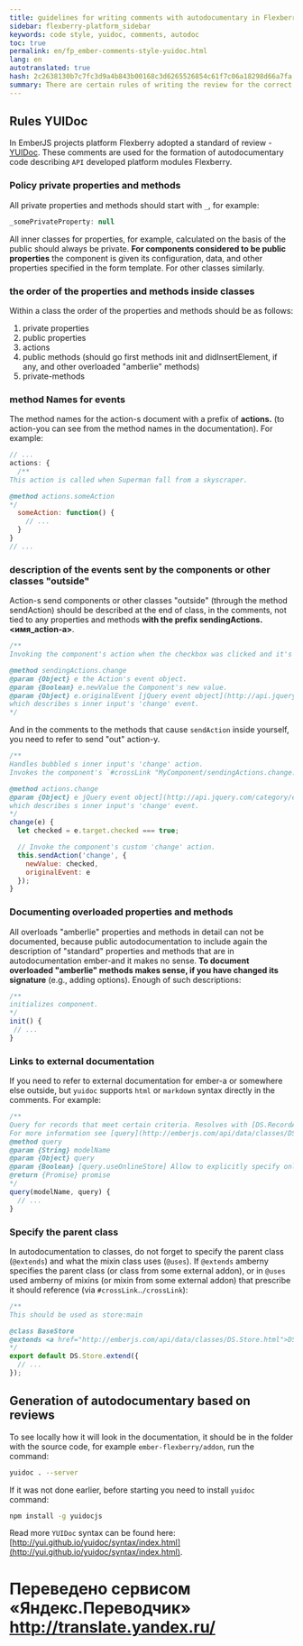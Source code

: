 ```yaml
--- 
title: guidelines for writing comments with autodocumentary in Flexberry Ember 
sidebar: flexberry-platform_sidebar 
keywords: code style, yuidoc, comments, autodoc 
toc: true 
permalink: en/fp_ember-comments-style-yuidoc.html 
lang: en 
autotranslated: true 
hash: 2c2638130b7c7fc3d9a4b843b00168c3d6265526854c61f7c06a18298d66a7fa 
summary: There are certain rules of writing the review for the correct formation of autodocumentary in ember-ember flexberry and other projects. All comments are written according to the rules of YUIDoc. 
--- 
```


## Rules YUIDoc 

In EmberJS projects platform Flexberry adopted a standard of review - [YUIDoc](http://yui.github.io/yuidoc/syntax/index.html). These comments are used for the formation of autodocumentary code describing `API` developed platform modules Flexberry. 

### Policy private properties and methods 

All private properties and methods should start with `_`, for example: 

``` javascript
_somePrivateProperty: null
``` 

All inner classes for properties, for example, calculated on the basis of the public should always be private. 
**For components considered to be public properties** the component is given its configuration, data, and other properties specified in the form template. 
For other classes similarly. 

### the order of the properties and methods inside classes 

Within a class the order of the properties and methods should be as follows: 
1. private properties 
2. public properties 
3. actions 
4. public methods (should go first methods init and didInsertElement, if any, and other overloaded "amberlie" methods) 
5. private-methods 

### method Names for events 

The method names for the action-s document with a prefix of **actions.<methodname>** (to action-you can see from the method names in the documentation). For example: 

``` javascript
// ... 
actions: {
  /** 
This action is called when Superman fall from a skyscraper. 

@method actions.someAction 
*/
  someAction: function() {
    // ... 
  }
}
// ... 
``` 

### description of the events sent by the components or other classes "outside" 

Action-s send components or other classes "outside" (through the method sendAction) should be described at the end of class, in the comments, not tied to any properties and methods **with the prefix sendingActions.<имя_action-a>**. 

``` javascript
/** 
Invoking the component's action when the checkbox was clicked and it's 'checked' state changed. 

@method sendingActions.change 
@param {Object} e the Action's event object. 
@param {Boolean} e.newValue the Component's new value. 
@param {Object} e.originalEvent [jQuery event object](http://api.jquery.com/category/events/event-object/) 
which describes s inner input's 'change' event. 
*/
``` 

And in the comments to the methods that cause `sendAction` inside yourself, you need to refer to send "out" action-y. 

``` javascript
/** 
Handles bubbled s inner input's 'change' action. 
Invokes the component's `#crossLink "MyComponent/sendingActions.change:method"`'change'`/crossLink` action. 

@method actions.change 
@param {Object} e jQuery event object](http://api.jquery.com/category/events/event-object/) 
which describes s inner input's 'change' event. 
*/
change(e) {
  let checked = e.target.checked === true;

  // Invoke the component's custom 'change' action. 
  this.sendAction('change', {
    newValue: checked,
    originalEvent: e
  });
}
``` 

### Documenting overloaded properties and methods 

All overloads "amberlie" properties and methods in detail can not be documented, because public autodocumentation to include again the description of "standard" properties and methods that are in autodocumentation ember-and it makes no sense. 
**To document overloaded "amberlie" methods makes sense, if you have changed its signature** (e.g., adding options).
Enough of such descriptions: 

``` javascript
/** 
initializes component. 
*/
init() {
 // ... 
}
``` 

### Links to external documentation 

If you need to refer to external documentation for ember-a or somewhere else outside, but `yuidoc` supports `html` or `markdown` syntax directly in the comments. 
For example: 

``` javascript
/** 
Query for records that meet certain criteria. Resolves with [DS.RecordArray](http://emberjs.com/api/data/classes/DS.RecordArray.html). 
For more information see [query](http://emberjs.com/api/data/classes/DS.Store.html#method_query) method of [DS.Store](http://emberjs.com/api/data/classes/DS.Store.html). 
@method query 
@param {String} modelName 
@param {Object} query 
@param {Boolean} [query.useOnlineStore] Allow to explicitly specify online or offline independently using the store of global online status 
@return {Promise} promise 
*/
query(modelName, query) {
  // ... 
}
``` 

### Specify the parent class 

In autodocumentation to classes, do not forget to specify the parent class (`@extends`) and what the mixin class uses (`@uses`). 
If `@extends` amberny specifies the parent class (or class from some external addon), or in `@uses` used amberny of mixins (or mixin from some external addon) that prescribe it should reference (via `#crossLink`..`/crossLink`): 

``` javascript
/** 
This should be used as store:main 

@class BaseStore 
@extends <a href="http://emberjs.com/api/data/classes/DS.Store.html">DS.Store</a> 
*/
export default DS.Store.extend({
  // ... 
});
``` 

## Generation of autodocumentary based on reviews 

To see locally how it will look in the documentation, it should be in the folder with the source code, for example `ember-flexberry/addon`, run the command: 

``` bash
yuidoc . --server
``` 

If it was not done earlier, before starting you need to install `yuidoc` command: 

``` bash
npm install -g yuidocjs
``` 

Read more `YUIDoc` syntax can be found here: [http://yui.github.io/yuidoc/syntax/index.html](http://yui.github.io/yuidoc/syntax/index.html).


 # Переведено сервисом «Яндекс.Переводчик» http://translate.yandex.ru/